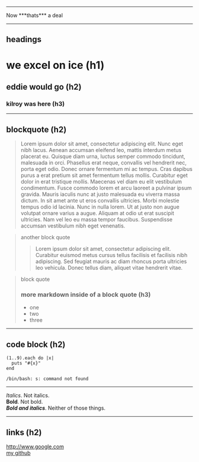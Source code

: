 <script type="text/javascript" src="jquery-1.6.1.min.js"></script>
<script type="text/javascript" src="foo.js"></script>
<link rel="stylesheet" type="text/css" href="basic.css"></style>


* * *
<span class="foo">
Now ***thats*** a deal
</span>


* * *
## headings
# we excel on ice (h1)
## eddie would go (h2)
### kilroy was here (h3)

* * *
## blockquote (h2)
> Lorem ipsum dolor sit amet, consectetur adipiscing elit. Nunc eget nibh lacus. Aenean accumsan eleifend leo, mattis interdum metus placerat eu. Quisque diam urna, luctus semper commodo tincidunt, malesuada in orci. Phasellus erat neque, convallis vel hendrerit nec, porta eget odio. Donec ornare fermentum mi ac tempus. Cras dapibus purus a erat pretium sit amet fermentum tellus mollis. Curabitur eget dolor in erat tristique mollis. Maecenas vel diam eu elit vestibulum condimentum. Fusce commodo lorem et arcu laoreet a pulvinar ipsum gravida. Mauris iaculis nunc at justo malesuada eu viverra massa dictum. In sit amet ante ut eros convallis ultricies. Morbi molestie tempus odio id lacinia. Nunc in nulla lorem. Ut at justo non augue volutpat ornare varius a augue. Aliquam at odio ut erat suscipit ultricies. Nam vel leo eu massa tempor faucibus. Suspendisse accumsan vestibulum nibh eget venenatis. 

> another block quote
>> Lorem ipsum dolor sit amet, consectetur adipiscing elit. Curabitur euismod metus cursus tellus facilisis et facilisis nibh adipiscing. Sed feugiat mauris ac diam rhoncus porta ultricies leo vehicula. Donec tellus diam, aliquet vitae hendrerit vitae. 


> block quote
> ### more markdown inside of a block quote (h3)
> * one
> * two
> * three

* * *

## code block (h2)
    (1..9).each do |x|
      puts "#{x}"  
    end

    /bin/bash: s: command not found
* * *
*Italics*. Not italics.  
**Bold**. Not bold.  
***Bold and italics***. Neither of those things.

* * *
## links (h2)
<http://www.google.com>  
[my github](http://github.com/markhaskamp)

